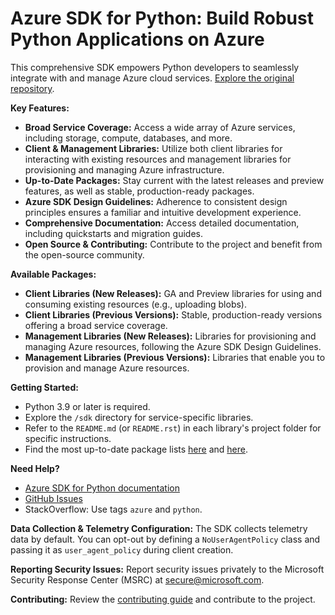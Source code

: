 # Azure SDK for Python: Build Robust Python Applications on Azure

This comprehensive SDK empowers Python developers to seamlessly integrate with and manage Azure cloud services.  [Explore the original repository](https://github.com/Azure/azure-sdk-for-python).

**Key Features:**

*   **Broad Service Coverage:** Access a wide array of Azure services, including storage, compute, databases, and more.
*   **Client & Management Libraries:** Utilize both client libraries for interacting with existing resources and management libraries for provisioning and managing Azure infrastructure.
*   **Up-to-Date Packages:** Stay current with the latest releases and preview features, as well as stable, production-ready packages.
*   **Azure SDK Design Guidelines:** Adherence to consistent design principles ensures a familiar and intuitive development experience.
*   **Comprehensive Documentation:** Access detailed documentation, including quickstarts and migration guides.
*   **Open Source & Contributing:** Contribute to the project and benefit from the open-source community.

**Available Packages:**

*   **Client Libraries (New Releases):**  GA and Preview libraries for using and consuming existing resources (e.g., uploading blobs).
*   **Client Libraries (Previous Versions):** Stable, production-ready versions offering a broad service coverage.
*   **Management Libraries (New Releases):**  Libraries for provisioning and managing Azure resources, following the Azure SDK Design Guidelines.
*   **Management Libraries (Previous Versions):**  Libraries that enable you to provision and manage Azure resources.

**Getting Started:**

*   Python 3.9 or later is required.
*   Explore the `/sdk` directory for service-specific libraries.
*   Refer to the `README.md` (or `README.rst`) in each library's project folder for specific instructions.
*   Find the most up-to-date package lists [here](https://azure.github.io/azure-sdk/releases/latest/index.html#python) and [here](https://azure.github.io/azure-sdk/releases/latest/mgmt/python.html).

**Need Help?**

*   [Azure SDK for Python documentation](https://aka.ms/python-docs)
*   [GitHub Issues](https://github.com/Azure/azure-sdk-for-python/issues)
*   StackOverflow: Use tags `azure` and `python`.

**Data Collection & Telemetry Configuration:**
The SDK collects telemetry data by default. You can opt-out by defining a `NoUserAgentPolicy` class and passing it as `user_agent_policy` during client creation.

**Reporting Security Issues:**  Report security issues privately to the Microsoft Security Response Center (MSRC) at <secure@microsoft.com>.

**Contributing:**  Review the [contributing guide](https://github.com/Azure/azure-sdk-for-python/blob/main/CONTRIBUTING.md) and contribute to the project.